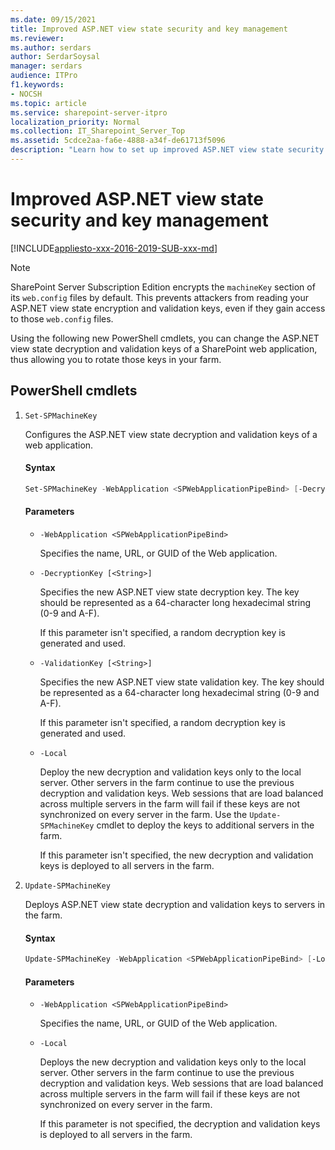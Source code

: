 ```yaml
---
ms.date: 09/15/2021
title: Improved ASP.NET view state security and key management
ms.reviewer: 
ms.author: serdars
author: SerdarSoysal
manager: serdars
audience: ITPro
f1.keywords:
- NOCSH
ms.topic: article
ms.service: sharepoint-server-itpro
localization_priority: Normal
ms.collection: IT_Sharepoint_Server_Top
ms.assetid: 5cdce2aa-fa6e-4888-a34f-de61713f5096
description: "Learn how to set up improved ASP.NET view state security and key management"
---
```


# Improved ASP.NET view state security and key management

[!INCLUDE[appliesto-xxx-2016-2019-SUB-xxx-md](../includes/appliesto-xxx-2016-2019-SUB-xxx-md.md)]

> [!NOTE]
> SharePoint Server Subscription Edition encrypts the `machineKey` section of its `web.config` files by default. This prevents attackers from reading your ASP.NET view state encryption and validation keys, even if they gain access to those `web.config` files.

Using the following new PowerShell cmdlets, you can change the ASP.NET view state decryption and validation keys of a SharePoint web application, thus allowing you to rotate those keys in your farm.

## PowerShell cmdlets

 1. `Set-SPMachineKey`
 
    Configures the ASP.NET view state decryption and validation keys of a web application.

    #### Syntax
   
    ```PowerShell
    Set-SPMachineKey -WebApplication <SPWebApplicationPipeBind> [-DecryptionKey <String>] [-ValidationKey <String>] [-Local] [<CommonParameters>]
    ```

    #### Parameters
   
     - `-WebApplication <SPWebApplicationPipeBind>`
   
         Specifies the name, URL, or GUID of the Web application.

     - `-DecryptionKey [<String>]`
   
         Specifies the new ASP.NET view state decryption key. The key should be represented as a 64-character long hexadecimal string (0-9 and A-F).

         If this parameter isn't specified, a random decryption key is generated and used.

     -  `-ValidationKey [<String>]`
   
         Specifies the new ASP.NET view state validation key. The key should be represented as a 64-character long hexadecimal string (0-9 and A-F).

         If this parameter isn't specified, a random decryption key is generated and used.

     - `-Local`
   
         Deploy the new decryption and validation keys only to the local server. Other servers in the farm continue to use the previous decryption and validation keys. Web sessions that are load balanced across multiple servers in the farm will fail if these keys are not synchronized on every server in the farm. Use the `Update-SPMachineKey` cmdlet to deploy the keys to additional servers in the farm.

       If this parameter isn't specified, the new decryption and validation keys is deployed to all servers in the farm.
    
 2. `Update-SPMachineKey`
 
    Deploys ASP.NET view state decryption and validation keys to servers in the farm.

    #### Syntax
   
    ```PowerShell
    Update-SPMachineKey -WebApplication <SPWebApplicationPipeBind> [-Local] [<CommonParameters>]
    ```
    
    #### Parameters
    
     - `-WebApplication <SPWebApplicationPipeBind>`
    
       Specifies the name, URL, or GUID of the Web application.

     - `-Local`
    
       Deploys the new decryption and validation keys only to the local server. Other servers in the farm continue to use the previous decryption and validation keys. Web sessions that are load balanced across multiple servers in the farm will fail if these keys are not synchronized on every server in the farm.

       If this parameter is not specified, the decryption and validation keys is deployed to all servers in the farm.
  

